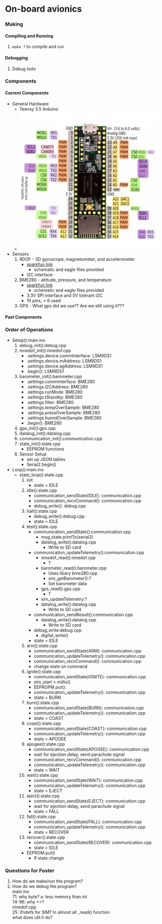 # On-board avionics

### Making
#### Compiling and Running
1. `make ?` to compile and run
#### Debugging
1. Debug todo

### Components
#### Current Components
* General Hardware
  * Teensy 3.5 Arduino
  * ![Teensy](../pics/Teensy_3.5.jpg)
* Sensors
  1. 9DOF - 3D gyroscope, magnetometer, and accelerometer
     * [sparkfun link](https://www.sparkfun.com/products/13944)
       * schematic and eagle files provided
     * I2C interface
  2. BME280 - altitude, pressure, and temperature
     * [sparkfun link](https://www.sparkfun.com/products/13676)
       * schematic and eagle files provided
     * 3.3V SPI interface and 5V tolerant I2C
     * 10 pins, < 6 used
  3. GPS - What gps did we use?? Are we still using it???
#### Past Components

### Order of Operations
* Setup():main.ino
  1. debug_init():debug.cpp
  2. ninedof_init():ninedof.cpp
     * .settings.device.commInterface: LSM9DS1
     * .settings.device.mAddress: LSM9DS1
     * .settings.device.agAddress: LSM9DS1
     * .begin(): LSM9DS1
  3. barometer_init():barometer.cpp
     * .settings.commInterface: BME280
     * .settings.I2CAddress: BME280
     * .settings.runMode: BME280
     * .settings.tStandby: BME280
     * .settings.filter: BME280
     * .settings.tempOverSample: BME280
     * .settings.pressOverSample: BME280
     * .settings.humidOverSample: BME280
     * .begin(): BME280
  4. gps_init():gps.cpp
  5. datalog_init():datalog.cpp
  6. communication_init():communication.cpp
  7. state_init():state.cpp
     * EEPROM functions
  8. Sensor Setup
     * set up JSON tables
     * Serial2.begin()
* Loop():main.ino
  * state_loop():state.cpp
    1. init
       * state = IDLE
    2. idle():state.cpp
       * communication_sendState(IDLE): communication.cpp
       * communication_recvCommand(): communication.cpp
       * debug_write(): debug.cpp
    3. halt():state.cpp
       * debug_write():debug.cpp
       * state = IDLE
    4. test():state.cpp
       * communication_sendState():communication.cpp
         * msg_state.printTo(serial2)
         * datalog_write():datalog.cpp
           * Write to SD card
       * communication_updateTelemetry():communication.cpp
         * ninedof_read():ninedof.cpp
           * ?
         * barometer_read():barometer.cpp
           * Uses libary bme280.cpp
           * sim_getBarometer():?
           * Set barometer data
         * gps_read():gps.cpp
           * ?
         * sim_updateTelemetry:?
         * datalog_write():datalog.cpp
           * Write to SD card
       * communication_sendResult():communication.cpp
         * datalog_write():datalog.cpp
           * Write to SD card
       * debug_write:debug.cpp
         * digital_write()
       * state = IDLE
    5. arm():state.cpp
       * communication_sendState(ARM): communication.cpp
       * communication_updateTelemetry(): communication.cpp
       * communication_recvCommand(): communication.cpp
       * change state on command
    6. ignite():state.cpp
       * communication_sendState(IGNITE): communication.cpp
       * sim_start = millis()
       * EEPROPM.put(): 
       * communication_updateTelemetry(): communication.cpp
       * state = BURN
    7. burn():state.cpp
       * communication_sendState(BURN): communication.cpp
       * communication_updateTelemetry(): communication.cpp
       * state = COAST
    8. coast():state.cpp
       * communication_sendState(COAST): communication.cpp
       * communication_updateTelemetry(): communication.cpp
       * state = APOGEE
    9. apogee():state.cpp
       * communication_sendState(APOGEE): communication.cpp
       * wait for ejection delay, send parachute signal
       * communication_recvCommand(): communication.cpp
       * communication_updateTelemetry(): communication.cpp
       * state = WAIT
    10. wait():state.cpp
        * communicaiton_sendState(WAIT): communication.cpp
        * communication_updateTelemetry(): communication.cpp
        * state = EJECT
    11. eject():state.cpp
        * communication_sendState(EJECT): communication.cpp
        * wait for ejection delay, send parachute signal
        * state = FALL
    12. fall():state.cpp
        * communication_sendState(FALL): communication.cpp
        * communication_updateTelemetry(): communication.cpp
        * state = RECOVER
    13. recover():state.cpp
        * communication_sendState(RECOVER): communication.cpp
        * state = IDLE
    * EEPROM.put()
      * If state change

### Questions for Foster
1. How do we make/run the program?  
2. How do we debug the program?  
main.ino  
    71: why byte? a: less memory than int  
    74-96: why +=?  
ninedof.cpp  
    25: ifndefs for SIM? In almost all _read() function  
what does util.h do?  
